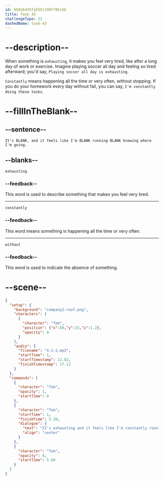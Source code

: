 ```yaml
---
id: 65816435fa555c330f785cbb
title: Task 43
challengeType: 22
dashedName: task-43
---
```

<!-- (Audio) Tom: It's exhausting, and it feels like I'm constantly running without knowing where I'm going. -->

# --description--

When something is `exhausting`, it makes you feel very tired, like after a long day of work or exercise. Imagine playing soccer all day and feeling so tired afterward; you'd say, `Playing soccer all day is exhausting`.

`Constantly` means happening all the time or very often, without stopping. If you do your homework every day without fail, you can say, `I'm constantly doing these tasks`.

# --fillInTheBlank--

## --sentence--

`It's BLANK, and it feels like I'm BLANK running BLANK knowing where I'm going.`

## --blanks--

`exhausting`

### --feedback--

This word is used to describe something that makes you feel very tired.

---

`constantly`

### --feedback--

This word means something is happening all the time or very often.

---

`without`

### --feedback--

This word is used to indicate the absence of something.

# --scene--

```json
{
  "setup": {
    "background": "company2-roof.png",
    "characters": [
      {
        "character": "Tom",
        "position": {"x":50,"y":15,"z":1.2},
        "opacity": 0
      }
    ],
    "audio": {
      "filename": "4.1-2.mp3",
      "startTime": 1,
      "startTimestamp": 12.82,
      "finishTimestamp": 17.12
    }
  },
  "commands": [
    {
      "character": "Tom",
      "opacity": 1,
      "startTime": 0
    },
    {
      "character": "Tom",
      "startTime": 1,
      "finishTime": 5.30,
      "dialogue": {
        "text": "It's exhausting and it feels like I'm constantly running without knowing where I'm going.",
        "align": "center"
      }
    },
    {
      "character": "Tom",
      "opacity": 0,
      "startTime": 5.80
    }
  ]
}
```
